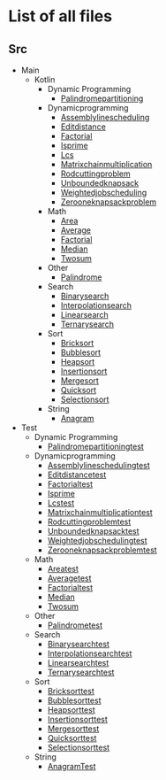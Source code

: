 # List of all files

## Src
  * Main
    * Kotlin
      * Dynamic Programming
        * [Palindromepartitioning](https://github.com/TheAlgorithms/Kotlin/blob/master/src/main/kotlin/dynamic_programming/PalindromePartitioning.kt)
      * Dynamicprogramming
        * [Assemblylinescheduling](https://github.com/TheAlgorithms/Kotlin/blob/master/src/main/kotlin/dynamicProgramming/AssemblyLineScheduling.kt)
        * [Editdistance](https://github.com/TheAlgorithms/Kotlin/blob/master/src/main/kotlin/dynamicProgramming/EditDistance.kt)
        * [Factorial](https://github.com/TheAlgorithms/Kotlin/blob/master/src/main/kotlin/dynamicProgramming/Factorial.kt)
        * [Isprime](https://github.com/TheAlgorithms/Kotlin/blob/master/src/main/kotlin/dynamicProgramming/isPrime.kt)
        * [Lcs](https://github.com/TheAlgorithms/Kotlin/blob/master/src/main/kotlin/dynamicProgramming/LCS.kt)
        * [Matrixchainmultiplication](https://github.com/TheAlgorithms/Kotlin/blob/master/src/main/kotlin/dynamicProgramming/MatrixChainMultiplication.kt)
        * [Rodcuttingproblem](https://github.com/TheAlgorithms/Kotlin/blob/master/src/main/kotlin/dynamicProgramming/RodCuttingProblem.kt)
        * [Unboundedknapsack](https://github.com/TheAlgorithms/Kotlin/blob/master/src/main/kotlin/dynamicProgramming/UnboundedKnapsack.kt)
        * [Weightedjobscheduling](https://github.com/TheAlgorithms/Kotlin/blob/master/src/main/kotlin/dynamicProgramming/WeightedJobScheduling.kt)
        * [Zerooneknapsackproblem](https://github.com/TheAlgorithms/Kotlin/blob/master/src/main/kotlin/dynamicProgramming/ZeroOneKnapsackProblem.kt)
      * Math
        * [Area](https://github.com/TheAlgorithms/Kotlin/blob/master/src/main/kotlin/math/Area.kt)
        * [Average](https://github.com/TheAlgorithms/Kotlin/blob/master/src/main/kotlin/math/Average.kt)
        * [Factorial](https://github.com/TheAlgorithms/Kotlin/blob/master/src/main/kotlin/math/Factorial.kt)
        * [Median](https://github.com/TheAlgorithms/Kotlin/blob/master/src/main/kotlin/math/Median.kt)
        * [Twosum](https://github.com/TheAlgorithms/Kotlin/blob/master/src/main/kotlin/math/TwoSum.kt)
      * Other
        * [Palindrome](https://github.com/TheAlgorithms/Kotlin/blob/master/src/main/kotlin/other/Palindrome.kt)
      * Search
        * [Binarysearch](https://github.com/TheAlgorithms/Kotlin/blob/master/src/main/kotlin/search/BinarySearch.kt)
        * [Interpolationsearch](https://github.com/TheAlgorithms/Kotlin/blob/master/src/main/kotlin/search/InterpolationSearch.kt)
        * [Linearsearch](https://github.com/TheAlgorithms/Kotlin/blob/master/src/main/kotlin/search/LinearSearch.kt)
        * [Ternarysearch](https://github.com/TheAlgorithms/Kotlin/blob/master/src/main/kotlin/search/TernarySearch.kt)
      * Sort
        * [Bricksort](https://github.com/TheAlgorithms/Kotlin/blob/master/src/main/kotlin/sort/BrickSort.kt)
        * [Bubblesort](https://github.com/TheAlgorithms/Kotlin/blob/master/src/main/kotlin/sort/BubbleSort.kt)
        * [Heapsort](https://github.com/TheAlgorithms/Kotlin/blob/master/src/main/kotlin/sort/HeapSort.kt)
        * [Insertionsort](https://github.com/TheAlgorithms/Kotlin/blob/master/src/main/kotlin/sort/InsertionSort.kt)
        * [Mergesort](https://github.com/TheAlgorithms/Kotlin/blob/master/src/main/kotlin/sort/MergeSort.kt)
        * [Quicksort](https://github.com/TheAlgorithms/Kotlin/blob/master/src/main/kotlin/sort/QuickSort.kt)
        * [Selectionsort](https://github.com/TheAlgorithms/Kotlin/blob/master/src/main/kotlin/sort/SelectionSort.kt)
      * String
        * [Anagram](https://github.com/TheAlgorithms/Kotlin/blob/master/src/main/kotlin/string/Anagram.kt) 
  * Test
      * Dynamic Programming
        * [Palindromepartitioningtest](https://github.com/TheAlgorithms/Kotlin/blob/master/src/test/kotlin/dynamic_programming/PalindromePartitioningTest.kt)
      * Dynamicprogramming
        * [Assemblylineschedulingtest](https://github.com/TheAlgorithms/Kotlin/blob/master/src/test/kotlin/dynamicProgramming/AssemblyLineSchedulingTest.kt)
        * [Editdistancetest](https://github.com/TheAlgorithms/Kotlin/blob/master/src/test/kotlin/dynamicProgramming/EditDistanceTest.kt)
        * [Factorialtest](https://github.com/TheAlgorithms/Kotlin/blob/master/src/test/kotlin/dynamicProgramming/FactorialTest.kt)
        * [Isprime](https://github.com/TheAlgorithms/Kotlin/blob/master/src/test/kotlin/dynamicProgramming/isPrime.kt)
        * [Lcstest](https://github.com/TheAlgorithms/Kotlin/blob/master/src/test/kotlin/dynamicProgramming/LCSTest.kt)
        * [Matrixchainmultiplicationtest](https://github.com/TheAlgorithms/Kotlin/blob/master/src/test/kotlin/dynamicProgramming/MatrixChainMultiplicationTest.kt)
        * [Rodcuttingproblemtest](https://github.com/TheAlgorithms/Kotlin/blob/master/src/test/kotlin/dynamicProgramming/RodCuttingProblemTest.kt)
        * [Unboundedknapsacktest](https://github.com/TheAlgorithms/Kotlin/blob/master/src/test/kotlin/dynamicProgramming/UnboundedKnapsackTest.kt)
        * [Weightedjobschedulingtest](https://github.com/TheAlgorithms/Kotlin/blob/master/src/test/kotlin/dynamicProgramming/WeightedJobSchedulingTest.kt)
        * [Zerooneknapsackproblemtest](https://github.com/TheAlgorithms/Kotlin/blob/master/src/test/kotlin/dynamicProgramming/ZeroOneKnapsackProblemTest.kt)
      * Math
        * [Areatest](https://github.com/TheAlgorithms/Kotlin/blob/master/src/test/kotlin/math/AreaTest.kt)
        * [Averagetest](https://github.com/TheAlgorithms/Kotlin/blob/master/src/test/kotlin/math/AverageTest.kt)
        * [Factorialtest](https://github.com/TheAlgorithms/Kotlin/blob/master/src/test/kotlin/math/FactorialTest.kt)
        * [Median](https://github.com/TheAlgorithms/Kotlin/blob/master/src/test/kotlin/math/Median.kt)
        * [Twosum](https://github.com/TheAlgorithms/Kotlin/blob/master/src/test/kotlin/math/TwoSum.kt)
      * Other
        * [Palindrometest](https://github.com/TheAlgorithms/Kotlin/blob/master/src/test/kotlin/other/PalindromeTest.kt)
      * Search
        * [Binarysearchtest](https://github.com/TheAlgorithms/Kotlin/blob/master/src/test/kotlin/search/BinarySearchTest.kt)
        * [Interpolationsearchtest](https://github.com/TheAlgorithms/Kotlin/blob/master/src/test/kotlin/search/InterpolationSearchTest.kt)
        * [Linearsearchtest](https://github.com/TheAlgorithms/Kotlin/blob/master/src/test/kotlin/search/LinearSearchTest.kt)
        * [Ternarysearchtest](https://github.com/TheAlgorithms/Kotlin/blob/master/src/test/kotlin/search/TernarySearchTest.kt)
      * Sort
        * [Bricksorttest](https://github.com/TheAlgorithms/Kotlin/blob/master/src/test/kotlin/sort/BrickSortTest.kt)
        * [Bubblesorttest](https://github.com/TheAlgorithms/Kotlin/blob/master/src/test/kotlin/sort/BubbleSortTest.kt)
        * [Heapsorttest](https://github.com/TheAlgorithms/Kotlin/blob/master/src/test/kotlin/sort/HeapSortTest.kt)
        * [Insertionsorttest](https://github.com/TheAlgorithms/Kotlin/blob/master/src/test/kotlin/sort/InsertionSortTest.kt)
        * [Mergesorttest](https://github.com/TheAlgorithms/Kotlin/blob/master/src/test/kotlin/sort/MergeSortTest.kt)
        * [Quicksorttest](https://github.com/TheAlgorithms/Kotlin/blob/master/src/test/kotlin/sort/QuickSortTest.kt)
        * [Selectionsorttest](https://github.com/TheAlgorithms/Kotlin/blob/master/src/test/kotlin/sort/SelectionSortTest.kt)
      * String
        * [AnagramTest](https://github.com/TheAlgorithms/Kotlin/blob/master/src/test/kotlin/string/AnagramTest.kt)